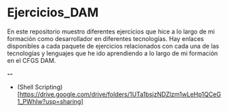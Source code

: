 # Ejercicios_DAM
En este repositorio muestro diferentes ejercicios que hice a lo largo de mi formación como desarrollador en diferentes tecnologías. Hay enlaces disponibles a cada paquete de ejercicios relacionados con cada una de las tecnologías y lenguajes que he ido aprendiendo a lo largo de mi formación en el CFGS DAM.

**--**  
- (Shell Scripting)[https://drive.google.com/drive/folders/1UTa1bsjzNDZlzm1wLeHp1QCeG1_PWhIw?usp=sharing]
